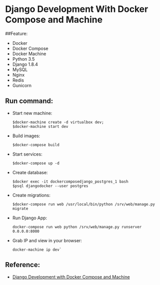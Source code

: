 # Django Development With Docker Compose and Machine

##Feature:
- Docker
- Docker Compose
- Docker Machine
- Python 3.5
- Django 1.8.4
- MySQL
- Nginx
- Redis
- Gunicorn

## Run command:
+ Start new machine:
	```
	$docker-machine create -d virtualbox dev;
	$docker-machine start dev
	```

+ Build images:
	```
	$docker-compose build
	```

+ Start services:
	```
	$docker-compose up -d
	```

+ Create database:
	```
	$docker exec -it dockercomposedjango_postgres_1 bash
	$psql djangodocker --user postgres
	```

+ Create migrations:
	```
	$docker-compose run web /usr/local/bin/python /srv/web/manage.py migrate
	```

+ Run Django App:
	```
	docker-compose run web python /srv/web/manage.py runserver 0.0.0.0:8000
	```

+ Grab IP and view in your browser:
	```
	docker-machine ip dev`
	```

## Reference:
+ [Django Development with Docker Compose and Machine](https://realpython.com/blog/python/django-development-with-docker-compose-and-machine/)
